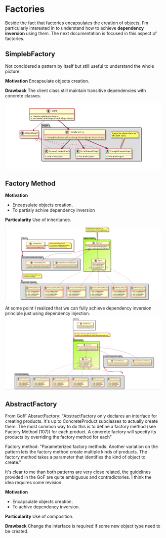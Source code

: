 # Factories

Beside the fact that factories encapsulates the creation of objects, I'm particularly interested in to understand how to achieve **dependency inversion** using them. 
The next documentation is focused in this aspect of factories.

## SimplebFactory
Not concidered a pattern by itself but still useful to understand the whole picture. 

**Motivation**
Encapsulate objects creation.

**Drawback**
The client class still maintain transitive dependencies with concrete classes.

![](simpleFactoryV2.png)

## Factory Method

**Motivation**
- Encapsulate objects creation.
- To partialy achive dependency inversion 

**Particularity**
Use of inheritance.

![](factoryMethodV2.png)


At some point I realized that we can fully achieve dependency inversion principle just using dependency injection.
![](factoryMethodV3.png)

## AbstractFactory

From GofF
AbsractFactory: "AbstractFactory only declares an interface for creating products. 
It's up to ConcreteProduct subclasses to actually create them. 
The most common way to do this is to define a factory method (see Factory Method (107)) for each product. 
A concrete factory will specify its products by overriding the factory method for each"

Factory method: "Parameterized factory methods. Another variation on the pattern lets the factory method create multiple kinds of products. 
The factory method takes a parameter that identifies the kind of object to create."

It's clear to me than both patterns are very close related, the guidelines provided in the GoF are quite ambiguous and contradictories. I think the idea requires some revision.


**Motivation**
- Encapsulate objects creation.
- To achive dependency inversion.

**Particularity**
Use of composition.

**Drawback**
Change the interface is required if some new object type need to be created.
